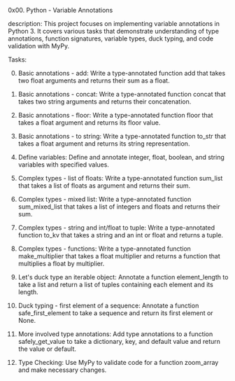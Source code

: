 0x00. Python - Variable Annotations

description:
This project focuses on implementing variable annotations in Python 3. It covers various tasks that demonstrate understanding of type annotations, function signatures, variable types, duck typing, and code validation with MyPy.

Tasks:

0. Basic annotations - add: 
   Write a type-annotated function add that takes two float arguments and returns their sum as a float.

1. Basic annotations - concat: 
   Write a type-annotated function concat that takes two string arguments and returns their concatenation.

2. Basic annotations - floor: 
   Write a type-annotated function floor that takes a float argument and returns its floor value.

3. Basic annotations - to string: 
   Write a type-annotated function to_str that takes a float argument and returns its string representation.

4. Define variables: 
   Define and annotate integer, float, boolean, and string variables with specified values.

5. Complex types - list of floats: 
   Write a type-annotated function sum_list that takes a list of floats as argument and returns their sum.

6. Complex types - mixed list: 
   Write a type-annotated function sum_mixed_list that takes a list of integers and floats and returns their sum.

7. Complex types - string and int/float to tuple: 
   Write a type-annotated function to_kv that takes a string and an int or float and returns a tuple.

8. Complex types - functions: 
   Write a type-annotated function make_multiplier that takes a float multiplier and returns a function that multiplies a float by multiplier.

9. Let's duck type an iterable object: 
   Annotate a function element_length to take a list and return a list of tuples containing each element and its length.

10. Duck typing - first element of a sequence: 
    Annotate a function safe_first_element to take a sequence and return its first element or None.

11. More involved type annotations: 
    Add type annotations to a function safely_get_value to take a dictionary, key, and default value and return the value or default.

12. Type Checking: 
    Use MyPy to validate code for a function zoom_array and make necessary changes.

